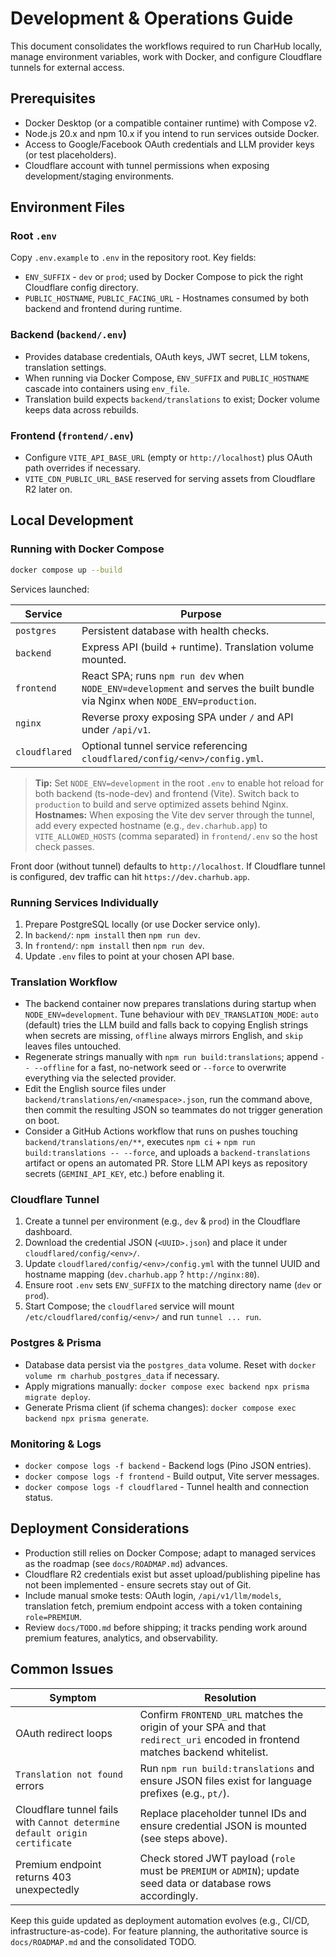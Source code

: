 # Development & Operations Guide

This document consolidates the workflows required to run CharHub locally, manage environment variables, work with Docker, and configure Cloudflare tunnels for external access.

## Prerequisites

- Docker Desktop (or a compatible container runtime) with Compose v2.
- Node.js 20.x and npm 10.x if you intend to run services outside Docker.
- Access to Google/Facebook OAuth credentials and LLM provider keys (or test placeholders).
- Cloudflare account with tunnel permissions when exposing development/staging environments.

## Environment Files

### Root `.env`

Copy `.env.example` to `.env` in the repository root. Key fields:

- `ENV_SUFFIX` - `dev` or `prod`; used by Docker Compose to pick the right Cloudflare config directory.
- `PUBLIC_HOSTNAME`, `PUBLIC_FACING_URL` - Hostnames consumed by both backend and frontend during runtime.

### Backend (`backend/.env`)

- Provides database credentials, OAuth keys, JWT secret, LLM tokens, translation settings.
- When running via Docker Compose, `ENV_SUFFIX` and `PUBLIC_HOSTNAME` cascade into containers using `env_file`.
- Translation build expects `backend/translations` to exist; Docker volume keeps data across rebuilds.

### Frontend (`frontend/.env`)

- Configure `VITE_API_BASE_URL` (empty or `http://localhost`) plus OAuth path overrides if necessary.
- `VITE_CDN_PUBLIC_URL_BASE` reserved for serving assets from Cloudflare R2 later on.

## Local Development

### Running with Docker Compose

```bash
docker compose up --build
```

Services launched:

| Service | Purpose |
|---------|---------|
| `postgres` | Persistent database with health checks. |
| `backend` | Express API (build + runtime). Translation volume mounted. |
| `frontend` | React SPA; runs `npm run dev` when `NODE_ENV=development` and serves the built bundle via Nginx when `NODE_ENV=production`. |
| `nginx` | Reverse proxy exposing SPA under `/` and API under `/api/v1`. |
| `cloudflared` | Optional tunnel service referencing `cloudflared/config/<env>/config.yml`. |

> **Tip:** Set `NODE_ENV=development` in the root `.env` to enable hot reload for both backend (ts-node-dev) and frontend (Vite). Switch back to `production` to build and serve optimized assets behind Nginx.
> **Hostnames:** When exposing the Vite dev server through the tunnel, add every expected hostname (e.g., `dev.charhub.app`) to `VITE_ALLOWED_HOSTS` (comma separated) in `frontend/.env` so the host check passes.

Front door (without tunnel) defaults to `http://localhost`. If Cloudflare tunnel is configured, dev traffic can hit `https://dev.charhub.app`.

### Running Services Individually

1. Prepare PostgreSQL locally (or use Docker service only).
2. In `backend/`: `npm install` then `npm run dev`.
3. In `frontend/`: `npm install` then `npm run dev`.
4. Update `.env` files to point at your chosen API base.

### Translation Workflow

- The backend container now prepares translations during startup when `NODE_ENV=development`. Tune behaviour with `DEV_TRANSLATION_MODE`: `auto` (default) tries the LLM build and falls back to copying English strings when secrets are missing, `offline` always mirrors English, and `skip` leaves files untouched.
- Regenerate strings manually with `npm run build:translations`; append `-- --offline` for a fast, no-network seed or `--force` to overwrite everything via the selected provider.
- Edit the English source files under `backend/translations/en/<namespace>.json`, run the command above, then commit the resulting JSON so teammates do not trigger generation on boot.
- Consider a GitHub Actions workflow that runs on pushes touching `backend/translations/en/**`, executes `npm ci` + `npm run build:translations -- --force`, and uploads a `backend-translations` artifact or opens an automated PR. Store LLM API keys as repository secrets (`GEMINI_API_KEY`, etc.) before enabling it.

### Cloudflare Tunnel

1. Create a tunnel per environment (e.g., `dev` & `prod`) in the Cloudflare dashboard.
2. Download the credential JSON (`<UUID>.json`) and place it under `cloudflared/config/<env>/`.
3. Update `cloudflared/config/<env>/config.yml` with the tunnel UUID and hostname mapping (`dev.charhub.app` ? `http://nginx:80`).
4. Ensure root `.env` sets `ENV_SUFFIX` to the matching directory name (`dev` or `prod`).
5. Start Compose; the `cloudflared` service will mount `/etc/cloudflared/config/<env>/` and run `tunnel ... run`.

### Postgres & Prisma

- Database data persist via the `postgres_data` volume. Reset with `docker volume rm charhub_postgres_data` if necessary.
- Apply migrations manually: `docker compose exec backend npx prisma migrate deploy`.
- Generate Prisma client (if schema changes): `docker compose exec backend npx prisma generate`.

### Monitoring & Logs

- `docker compose logs -f backend` - Backend logs (Pino JSON entries).
- `docker compose logs -f frontend` - Build output, Vite server messages.
- `docker compose logs -f cloudflared` - Tunnel health and connection status.

## Deployment Considerations

- Production still relies on Docker Compose; adapt to managed services as the roadmap (see `docs/ROADMAP.md`) advances.
- Cloudflare R2 credentials exist but asset upload/publishing pipeline has not been implemented - ensure secrets stay out of Git.
- Include manual smoke tests: OAuth login, `/api/v1/llm/models`, translation fetch, premium endpoint access with a token containing `role=PREMIUM`.
- Review `docs/TODO.md` before shipping; it tracks pending work around premium features, analytics, and observability.

## Common Issues

| Symptom | Resolution |
|---------|------------|
| OAuth redirect loops | Confirm `FRONTEND_URL` matches the origin of your SPA and that `redirect_uri` encoded in frontend matches backend whitelist. |
| `Translation not found` errors | Run `npm run build:translations` and ensure JSON files exist for language prefixes (e.g., `pt/`). |
| Cloudflare tunnel fails with `Cannot determine default origin certificate` | Replace placeholder tunnel IDs and ensure credential JSON is mounted (see steps above). |
| Premium endpoint returns 403 unexpectedly | Check stored JWT payload (`role` must be `PREMIUM` or `ADMIN`); update seed data or database rows accordingly. |

Keep this guide updated as deployment automation evolves (e.g., CI/CD, infrastructure-as-code). For feature planning, the authoritative source is `docs/ROADMAP.md` and the consolidated TODO.
